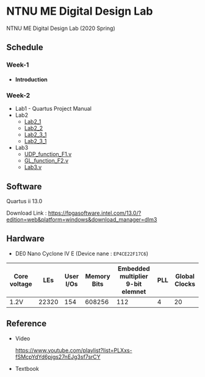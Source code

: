 # NTNU ME Digital Design Lab
NTNU ME Digital Design Lab (2020 Spring)

## Schedule
### Week-1
  * #### Introduction

### Week-2
  * Lab1 - Quartus Project Manual
  * Lab2
    * [Lab2_1](Week-2/Lab2/Lab2_1)
    * [Lab2_2](Week-2/Lab2/Lab2_2)
    * [Lab2_3_1](Week-2/Lab2/Lab2_3_1)
    * [Lab2_3_1](Week-2/Lab2/Lab2_3_1)
  * Lab3
    * [UDP_function_F1.v](Week-3/UDP_function_F1.v)
    * [GL_function_F2.v](Week-3/GL_function_F2.v)
    * [Lab3.v](Week-3/Lab3.v)

## Software
Quartus ii 13.0

Download Link : https://fpgasoftware.intel.com/13.0/?edition=web&platform=windows&download_manager=dlm3

## Hardware
* DE0 Nano Cyclone IV E (Device nane : `EP4CE22F17C6`)

|Core voltage|LEs|User I/Os|Memory Bits|Embedded multiplier 9-bit elemnet|PLL|Global Clocks|
|-|-|-|-|-|-|-|
|1.2V|22320|154|608256|112|4|20|
## Reference
* Video

    https://www.youtube.com/playlist?list=PLXxs-fSMcpYdYd6pjgs27nEJg3sf7srCY  

* Textbook
